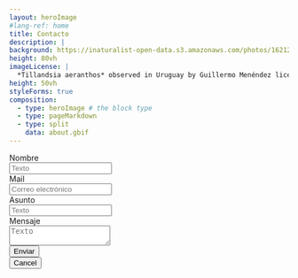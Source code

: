 ```yaml
---
layout: heroImage
#lang-ref: home
title: Contacto
description: |
background: https://inaturalist-open-data.s3.amazonaws.com/photos/162124693/original.jpg
height: 80vh
imageLicense: |
  *Tillandsia aeranthos* observed in Uruguay by Guillermo Menéndez licensed under [CC BY-NC](http://creativecommons.org/licenses/by-nc/4.0/) via [iNaturalist](https://www.gbif.org/occurrence/3772595479)
height: 50vh
styleForms: true
composition:
  - type: heroImage # the block type
  - type: pageMarkdown
  - type: split
    data: about.gbif
---
```



<form action="mailto:biodiversidata@gmail.com"
  method="POST"
  enctype="multipart/form-data"
  name="EmailForm">

  <div class="field">
    <label class="label">Nombre</label>
    <div class="control">
      <input class="input" type="text" placeholder="Texto">
    </div>
  </div>

  <div class="field">
    <label class="label">Mail</label>
    <div class="control has-icons-left has-icons-right">
      <input class="input" required type="email" placeholder="Correo electrónico">
      <span class="icon is-small is-left">
        <i class="fas fa-envelope"></i>
      </span>
      <span class="icon is-small is-right">
        <i class="fas fa-exclamation-triangle"></i>
      </span>
    </div>
  </div>

  <div class="field">
    <label class="label">Asunto</label>
    <div class="control">
      <input class="input" type="text" placeholder="Texto">
    </div>
  </div>

  <div class="field">
    <label class="label">Mensaje</label>
    <div class="control">
      <textarea class="textarea" placeholder="Texto"></textarea>
    </div>
  </div>

  <div class="field is-grouped">
    <div class="control">
      <button class="button is-link">Enviar</button>
    </div>
    <div class="control">
      <button class="button is-link is-light">Cancel</button>
    </div>
  </div>

</form>

